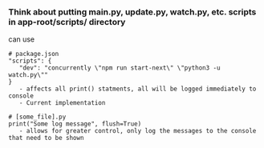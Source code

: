 ### Think about putting main.py, update.py, watch.py, etc. scripts in app-root/scripts/ directory

can use 
 ```
# package.json
"scripts": {
    "dev": "concurrently \"npm run start-next\" \"python3 -u watch.py\""
}
    - affects all print() statments, all will be logged immediately to console
    - Current implementation

# [some_file].py
print("Some log message", flush=True)
    - allows for greater control, only log the messages to the console that need to be shown
 ```